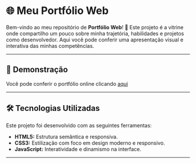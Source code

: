 # 🌐 Meu Portfólio Web  

Bem-vindo ao meu repositório de **Portfólio Web**! 🚀 Este projeto é a vitrine onde compartilho um pouco sobre minha trajetória, habilidades e projetos como desenvolvedor. Aqui você pode conferir uma apresentação visual e interativa das minhas competências.  

---

## 🎨 Demonstração  
Você pode conferir o portfólio online clicando [aqui](/) 

---

## 🛠️ Tecnologias Utilizadas  

Este projeto foi desenvolvido com as seguintes ferramentas:  

- **HTML5:** Estrutura semântica e responsiva.  
- **CSS3:** Estilização com foco em design moderno e responsivo.  
- **JavaScript:** Interatividade e dinamismo na interface.  

---